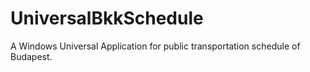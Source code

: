 # UniversalBkkSchedule
A Windows Universal Application for public transportation schedule of Budapest.
